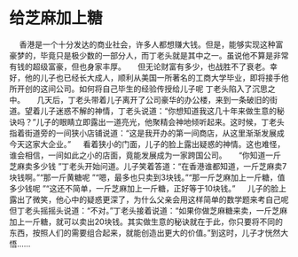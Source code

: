 # 给芝麻加上糖
　 香港是一个十分发达的商业社会，许多人都想赚大钱。但是，能够实现这种富豪梦的，毕竟只是极少数的一部分人，而丁老头就是其中之一。虽说他不算是非常有钱的超级富豪，但也身家丰厚。 
　 但无论财富有多少，也战胜不了衰老。幸好，他的儿子也已经长大成人，顺利从美国一所著名的工商大学毕业，即将接手他所开创的这间公司。如何将自己毕生的经验传授给儿子呢 丁老头陷入了沉思之中。 
　 几天后，丁老头带着儿子离开了公司豪华的办公楼，来到一条破旧的街道。望着儿子迷惑不解的神情，丁老头说道：“你想知道我这几十年来做生意的秘诀吗？”儿子的眼睛立即露出一道亮光，他聚精会神地倾听起来。这时候，丁老头指着街道旁的一间狭小店铺说道：“这是我开办的第一间商店，从这里渐渐发展成今天这家大企业。” 
　 看着狭小的门面，儿子的脸上露出疑惑的神情。这也难怪，谁会相信，一间如此之小的店面，竟能发展成为一家跨国公司。 
　 “你知道一斤芝麻卖多少钱 ”丁老头开始问道。儿子笑着答道：“在香港谁都知道，一斤芝麻卖7块钱啊。”“那一斤黄糖呢 ”“嗯，最多也只卖到3块钱。”“那一斤芝麻加上一斤糖，值多少钱呢 ”“这还不简单，一斤芝麻加上一斤糖，正好等于10块钱。” 
　 儿子的脸上露出了微笑，他心中的疑惑更深了，为什么父亲会用这样简单的数学题来考自己呢 但丁老头摇摇头说道：“不对。”丁老头接着说道：“如果你做芝麻糖来卖，一斤芝麻加上一斤糖，就可以卖出20块钱。其实做生意的秘诀就在于此，你只要将不同的东西，按照人们的需要组合起来，就能创造出更大的价值。”到这时，儿子才恍然大悟……
  
